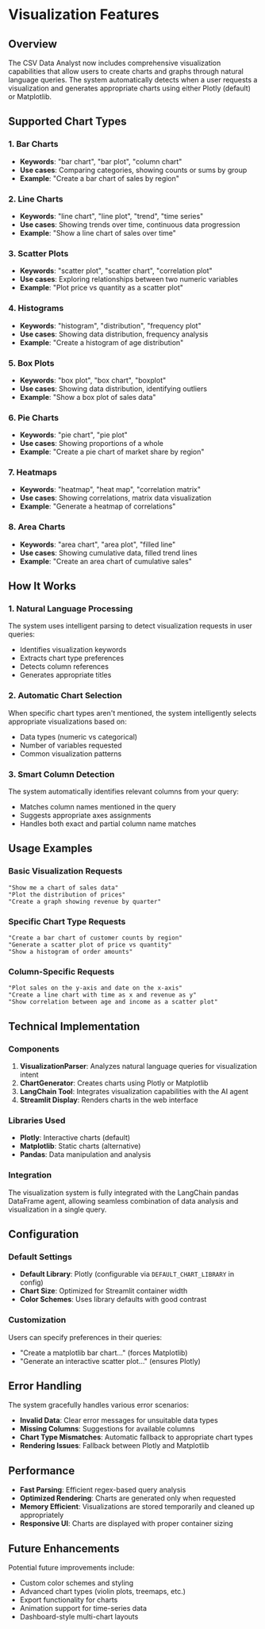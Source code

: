 # Visualization Features

## Overview

The CSV Data Analyst now includes comprehensive visualization capabilities that allow users to create charts and graphs through natural language queries. The system automatically detects when a user requests a visualization and generates appropriate charts using either Plotly (default) or Matplotlib.

## Supported Chart Types

### 1. Bar Charts

- **Keywords**: "bar chart", "bar plot", "column chart"
- **Use cases**: Comparing categories, showing counts or sums by group
- **Example**: "Create a bar chart of sales by region"

### 2. Line Charts

- **Keywords**: "line chart", "line plot", "trend", "time series"
- **Use cases**: Showing trends over time, continuous data progression
- **Example**: "Show a line chart of sales over time"

### 3. Scatter Plots

- **Keywords**: "scatter plot", "scatter chart", "correlation plot"
- **Use cases**: Exploring relationships between two numeric variables
- **Example**: "Plot price vs quantity as a scatter plot"

### 4. Histograms

- **Keywords**: "histogram", "distribution", "frequency plot"
- **Use cases**: Showing data distribution, frequency analysis
- **Example**: "Create a histogram of age distribution"

### 5. Box Plots

- **Keywords**: "box plot", "box chart", "boxplot"
- **Use cases**: Showing data distribution, identifying outliers
- **Example**: "Show a box plot of sales data"

### 6. Pie Charts

- **Keywords**: "pie chart", "pie plot"
- **Use cases**: Showing proportions of a whole
- **Example**: "Create a pie chart of market share by region"

### 7. Heatmaps

- **Keywords**: "heatmap", "heat map", "correlation matrix"
- **Use cases**: Showing correlations, matrix data visualization
- **Example**: "Generate a heatmap of correlations"

### 8. Area Charts

- **Keywords**: "area chart", "area plot", "filled line"
- **Use cases**: Showing cumulative data, filled trend lines
- **Example**: "Create an area chart of cumulative sales"

## How It Works

### 1. Natural Language Processing

The system uses intelligent parsing to detect visualization requests in user queries:

- Identifies visualization keywords
- Extracts chart type preferences
- Detects column references
- Generates appropriate titles

### 2. Automatic Chart Selection

When specific chart types aren't mentioned, the system intelligently selects appropriate visualizations based on:

- Data types (numeric vs categorical)
- Number of variables requested
- Common visualization patterns

### 3. Smart Column Detection

The system automatically identifies relevant columns from your query:

- Matches column names mentioned in the query
- Suggests appropriate axes assignments
- Handles both exact and partial column name matches

## Usage Examples

### Basic Visualization Requests

```
"Show me a chart of sales data"
"Plot the distribution of prices"
"Create a graph showing revenue by quarter"
```

### Specific Chart Type Requests

```
"Create a bar chart of customer counts by region"
"Generate a scatter plot of price vs quantity"
"Show a histogram of order amounts"
```

### Column-Specific Requests

```
"Plot sales on the y-axis and date on the x-axis"
"Create a line chart with time as x and revenue as y"
"Show correlation between age and income as a scatter plot"
```

## Technical Implementation

### Components

1. **VisualizationParser**: Analyzes natural language queries for visualization intent
2. **ChartGenerator**: Creates charts using Plotly or Matplotlib
3. **LangChain Tool**: Integrates visualization capabilities with the AI agent
4. **Streamlit Display**: Renders charts in the web interface

### Libraries Used

- **Plotly**: Interactive charts (default)
- **Matplotlib**: Static charts (alternative)
- **Pandas**: Data manipulation and analysis

### Integration

The visualization system is fully integrated with the LangChain pandas DataFrame agent, allowing seamless combination of data analysis and visualization in a single query.

## Configuration

### Default Settings

- **Default Library**: Plotly (configurable via `DEFAULT_CHART_LIBRARY` in config)
- **Chart Size**: Optimized for Streamlit container width
- **Color Schemes**: Uses library defaults with good contrast

### Customization

Users can specify preferences in their queries:

- "Create a matplotlib bar chart..." (forces Matplotlib)
- "Generate an interactive scatter plot..." (ensures Plotly)

## Error Handling

The system gracefully handles various error scenarios:

- **Invalid Data**: Clear error messages for unsuitable data types
- **Missing Columns**: Suggestions for available columns
- **Chart Type Mismatches**: Automatic fallback to appropriate chart types
- **Rendering Issues**: Fallback between Plotly and Matplotlib

## Performance

- **Fast Parsing**: Efficient regex-based query analysis
- **Optimized Rendering**: Charts are generated only when requested
- **Memory Efficient**: Visualizations are stored temporarily and cleaned up appropriately
- **Responsive UI**: Charts are displayed with proper container sizing

## Future Enhancements

Potential future improvements include:

- Custom color schemes and styling
- Advanced chart types (violin plots, treemaps, etc.)
- Export functionality for charts
- Animation support for time-series data
- Dashboard-style multi-chart layouts
